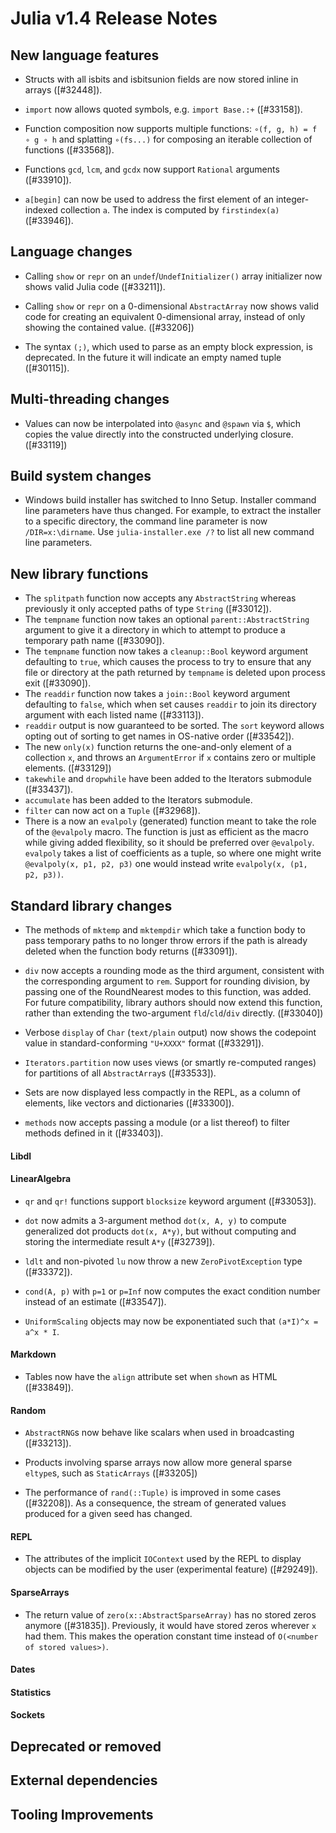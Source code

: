 Julia v1.4 Release Notes
========================

New language features
---------------------

* Structs with all isbits and isbitsunion fields are now stored inline in arrays ([#32448]).

* `import` now allows quoted symbols, e.g. `import Base.:+` ([#33158]).

* Function composition now supports multiple functions: `∘(f, g, h) = f ∘ g ∘ h`
and splatting `∘(fs...)` for composing an iterable collection of functions ([#33568]).

* Functions `gcd`, `lcm`, and `gcdx` now support `Rational` arguments ([#33910]).

* `a[begin]` can now be used to address the first element of an integer-indexed collection `a`.
  The index is computed by `firstindex(a)` ([#33946]).

Language changes
----------------

* Calling `show` or `repr` on an `undef`/`UndefInitializer()` array initializer now shows valid Julia code ([#33211]).

* Calling `show` or `repr` on a 0-dimensional `AbstractArray` now shows valid code for creating an equivalent 0-dimensional array, instead of only showing the contained value. ([#33206])

* The syntax `(;)`, which used to parse as an empty block expression, is deprecated.
  In the future it will indicate an empty named tuple ([#30115]).

Multi-threading changes
-----------------------

* Values can now be interpolated into `@async` and `@spawn` via `$`, which copies the value directly into the constructed
underlying closure. ([#33119])

Build system changes
--------------------
* Windows build installer has switched to Inno Setup. Installer command line parameters have thus changed. For example, to extract the installer to a specific directory, the command line parameter is now `/DIR=x:\dirname`. Use `julia-installer.exe /?` to list all new command line parameters.

New library functions
---------------------

* The `splitpath` function now accepts any `AbstractString` whereas previously it only accepted paths of type `String` ([#33012]).
* The `tempname` function now takes an optional `parent::AbstractString` argument to give it a directory in which to attempt to produce a temporary path name ([#33090]).
* The `tempname` function now takes a `cleanup::Bool` keyword argument defaulting to `true`, which causes the process to try to ensure that any file or directory at the path returned by `tempname` is deleted upon process exit ([#33090]).
* The `readdir` function now takes a `join::Bool` keyword argument defaulting to `false`, which when set causes `readdir` to join its directory argument with each listed name ([#33113]).
* `readdir` output is now guaranteed to be sorted. The `sort` keyword allows opting out of sorting to get names in OS-native order ([#33542]).
* The new `only(x)` function returns the one-and-only element of a collection `x`, and throws an `ArgumentError` if `x` contains zero or multiple elements. ([#33129])
* `takewhile` and `dropwhile` have been added to the Iterators submodule ([#33437]).
* `accumulate` has been added to the Iterators submodule.
* `filter` can now act on a `Tuple` ([#32968]).
* There is a now an `evalpoly` (generated) function meant to take the role of the `@evalpoly` macro. The function is just as efficient as the macro while giving added flexibility, so it should be preferred over `@evalpoly`. `evalpoly` takes a list of coefficients as a tuple, so where one might write `@evalpoly(x, p1, p2, p3)` one would instead write `evalpoly(x, (p1, p2, p3))`.


Standard library changes
------------------------

* The methods of `mktemp` and `mktempdir` which take a function body to pass temporary paths to no longer throw errors if the path is already deleted when the function body returns ([#33091]).
* `div` now accepts a rounding mode as the third argument, consistent with the corresponding argument to `rem`. Support for rounding division, by passing one of the RoundNearest modes to this function, was added. For future compatibility, library authors should now extend this function, rather than extending the two-argument `fld`/`cld`/`div` directly. ([#33040])
* Verbose `display` of `Char` (`text/plain` output) now shows the codepoint value in standard-conforming `"U+XXXX"` format ([#33291]).

* `Iterators.partition` now uses views (or smartly re-computed ranges) for partitions of all `AbstractArray`s ([#33533]).

* Sets are now displayed less compactly in the REPL, as a column of elements, like vectors
  and dictionaries ([#33300]).

* `methods` now accepts passing a module (or a list thereof) to filter methods defined in it ([#33403]).

#### Libdl

#### LinearAlgebra

* `qr` and `qr!` functions support `blocksize` keyword argument ([#33053]).

* `dot` now admits a 3-argument method `dot(x, A, y)` to compute generalized dot products `dot(x, A*y)`, but without computing and storing the intermediate result `A*y` ([#32739]).

* `ldlt` and non-pivoted `lu` now throw a new `ZeroPivotException` type ([#33372]).

* `cond(A, p)` with `p=1` or `p=Inf` now computes the exact condition number instead of an estimate ([#33547]).

* `UniformScaling` objects may now be exponentiated such that `(a*I)^x = a^x * I`.

#### Markdown

* Tables now have the `align` attribute set when `show`n as HTML ([#33849]).

#### Random

* `AbstractRNG`s now behave like scalars when used in broadcasting ([#33213]).

* Products involving sparse arrays now allow more general sparse `eltype`s, such as `StaticArrays` ([#33205])

* The performance of `rand(::Tuple)` is improved in some cases ([#32208]). As a consequence, the
  stream of generated values produced for a given seed has changed.

#### REPL

* The attributes of the implicit `IOContext` used by the REPL to display objects can be
  modified by the user (experimental feature) ([#29249]).

#### SparseArrays

* The return value of `zero(x::AbstractSparseArray)` has no stored zeros anymore ([#31835]).
  Previously, it would have stored zeros wherever `x` had them. This makes the operation
  constant time instead of `O(<number of stored values>)`.

#### Dates

#### Statistics

#### Sockets


Deprecated or removed
---------------------


External dependencies
---------------------

Tooling Improvements
---------------------


<!--- generated by NEWS-update.jl: -->
